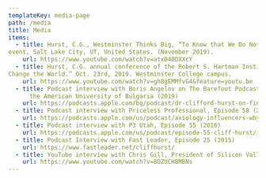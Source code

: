 ```yaml
---
templateKey: media-page
path: /media
title: Media
items:
  - title: Hurst, C.G., Westminster Thinks Big, “To Know that We Do Not Know,” Westminster College, annual
event, Salt Lake City, UT, United States. (November 2019).
    url: https://www.youtube.com/watch?v=atxD40DXXcY
  - title: Hurst, C.G. annual conference of the Robert S. Hartman Institute. Opening keynote presentation, “Let’s
Change the World.” Oct. 23rd, 2019. Westminster College campus.
    url: https://www.youtube.com/watch?v=gh8gEMMfvG4&feature=youtu.be
  - title: Podcast interview with Boris Angelov on The Barefoot Podcast, recorded at
      the American University of Bulgaria (2019)
    url: https://podcasts.apple.com/bg/podcast/dr-clifford-hurst-on-finding-your-superpower-the-life/id1481790720?i=1000453515078
  - title: Podcast interview with Priceless Professional, Episode 58 (2019)
    url: https://podcasts.apple.com/us/podcast/axiology-influencers-why-robert-s-hartmans-work-matters/id965957578?i=1000480427471
  - title: Podcast interview with P3 Utah, Episode 55 (2016)
    url: https://podcasts.apple.com/us/podcast/episode-55-cliff-hurst/id1003429111?i=1000378868484
  - title: Podcast Interview with Fast Leader, Episode 25 (2015)
    url: https://www.fastleader.net/cliffhurst/
  - title: YouTube interview with Chris Gill, President of Silicon Valley Forum (2012)
    url: https://www.youtube.com/watch?v=8DZUCHBMBNs
---
```

